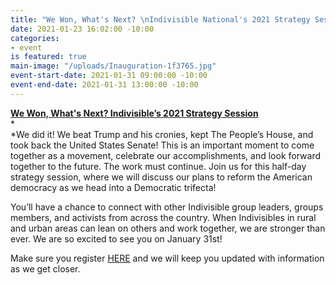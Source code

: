 ```yaml
---
title: "We Won, What's Next? \nIndivisible National's 2021 Strategy Session"
date: 2021-01-23 16:02:00 -10:00
categories:
- event
is featured: true
main-image: "/uploads/Inauguration-1f3765.jpg"
event-start-date: 2021-01-31 09:00:00 -10:00
event-end-date: 2021-01-31 13:00:00 -10:00
---
```


**[We Won, What's Next? Indivisible’s 2021 Strategy Session\
](https://act.indivisible.org/go/535059?t=17&akid=70328%2E331331%2Ei6h_4o)***\
*We did it! We beat Trump and his cronies, kept The People’s House, and took back the United States Senate! This is an important moment to come together as a movement, celebrate our accomplishments, and look forward together to the future. The work must continue. Join us for this half-day strategy session, where we will discuss our plans to reform the American democracy as we head into a Democratic trifecta! 

You’ll have a chance to connect with other Indivisible group leaders, groups members, and activists from across the country. When Indivisibles in rural and urban areas can lean on others and work together, we are stronger than ever. We are so excited to see you on January 31st! 

Make sure you register [HERE](https://act.indivisible.org/go/535059?t=18&akid=70328%2E331331%2Ei6h_4o) and we will keep you updated with information as we get closer.